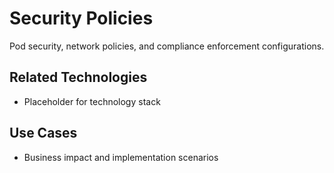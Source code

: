 # Security Policies

Pod security, network policies, and compliance enforcement configurations.

## Related Technologies
- Placeholder for technology stack

## Use Cases
- Business impact and implementation scenarios
